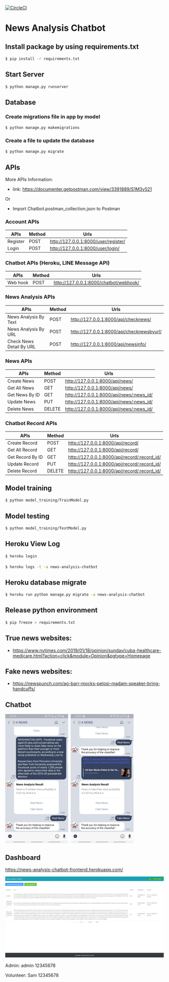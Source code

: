 [![CircleCI](https://circleci.com/gh/chiksumwong/news_analysis_chatbot.svg?style=svg)](https://circleci.com/gh/chiksumwong/news_analysis_chatbot)
# News Analysis Chatbot

## Install package by using requirements.txt
```sh
$ pip install -r requirements.txt
```
## Start Server
```sh
$ python manage.py runserver
```
## Database
### Create migrations file in app by model
```sh
$ python manage.py makemigrations
```
### Create a file to update the database
```sh
$ python manage.py migrate
```
## APIs
More APIs Information: 
- link: https://documenter.getpostman.com/view/3391889/S1M3v521

Or

- Import Chatbot.postman_collection.json to Postman

### Account APIs
| APIs     | Method | Urls                                 |
| -------- | ------ | ------------------------------------ |
| Register | POST   | http://127.0.0.1:8000/user/register/ |
| Login    | POST   | http://127.0.0.1:8000/user/login/    |

### Chatbot APIs (Heroku, LINE Message API)

| APIs     | Method | Urls                                   |
| -------- | ------ | -------------------------------------- |
| Web hook | POST   | http://127.0.0.1:8000/chatbot/webhook/ |

### News Analysis APIs
| APIs                     | Method | Urls                                      |
| ------------------------ | ------ | ----------------------------------------- |
| News Analysis By Text    | POST   | http://127.0.0.1:8000/api/checknews/      |
| News Analysis By URL     | POST   | http://127.0.0.1:8000/api/checknewsbyurl/ |
| Check News Detail By URL | POST   | http://127.0.0.1:8000/api/newsinfo/       |

### News APIs
| APIs           | Method | Urls                                     |
| -------------- | ------ | ---------------------------------------- |
| Create News    | POST   | http://127.0.0.1:8000/api/news/          |
| Get All News   | GET    | http://127.0.0.1:8000/api/news/          |
| Get News By ID | GET    | http://127.0.0.1:8000/api/news/:news_id/ |
| Update News    | PUT    | http://127.0.0.1:8000/api/news/:news_id/ |
| Delete News    | DELETE | http://127.0.0.1:8000/api/news/:news_id/ |

### Chatbot Record APIs
| APIs             | Method | Urls                                         |
| ---------------- | ------ | -------------------------------------------- |
| Create Record    | POST   | http://127.0.0.1:8000/api/record/            |
| Get All Record   | GET    | http://127.0.0.1:8000/api/record/            |
| Get Record By ID | GET    | http://127.0.0.1:8000/api/record/:record_id/ |
| Update Record    | PUT    | http://127.0.0.1:8000/api/record/:record_id/ |
| Delete Record    | DELETE | http://127.0.0.1:8000/api/record/:record_id/ |

## Model training
```sh
$ python model_training/TrainModel.py
```
## Model testing
```sh
$ python model_training/TestModel.py
```

## Heroku View Log
```sh
$ heroku login

$ heroku logs -t -a news-analysis-chatbot

```
## Heroku database migrate
```sh
$ heroku run python manage.py migrate -a news-analysis-chatbot
```

## Release python environment
```sh
$ pip freeze > requirements.txt
```

## True news websites:
- https://www.nytimes.com/2019/01/18/opinion/sunday/cuba-healthcare-medicare.html?action=click&module=Opinion&pgtype=Homepage


## Fake news websites:
- https://newspunch.com/ag-barr-mocks-pelosi-madam-speaker-bring-handcuffs/


## Chatbot
<p>
<kbd>
<img src='static/screenshot/LINE_TEXT.jpg' width="200" alt='LINE'>
</kbd>
<kbd>
<img src='static/screenshot/LINE_URL.jpg' width="200" alt='LINE'>
</kbd>
</p>

## Dashboard
https://news-analysis-chatbot-frontend.herokuapp.com/
<p>
<kbd>
<img src='static/screenshot/Dashboard.png' alt='Dashboard'>
</kbd>
</p>
Admin:
admin
12345678

Volunteer:
Sam
12345678